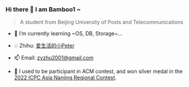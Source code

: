 ### Hi there 👋 I am Bamboo1 ~
> A student from Beijing University of Posts and Telecommunications

- 🌱 I’m currently learning ~OS, DB, Storage~...

- 💡 Zhihu: [爱生活的小Peter](https://www.zhihu.com/people/zhu-zi-yi-47-6)

- 📫 Email: zyzhu2001@gmail.com

- 👯 I used to be participant in ACM contest, and won silver medal in the [2022 ICPC Asia Nanjing Regional Contest](https://www.zhihu.com/question/572113636/answer/2808109581).

  
<!--
**Nateiru/Nateiru** is a ✨ _special_ ✨ repository because its `README.md` (this file) appears on your GitHub profile.

Here are some ideas to get you started:

- 🔭 I’m currently working on ...
- 🌱 I’m currently learning ...
- 👯 I’m looking to collaborate on ...
- 🤔 I’m looking for help with ...
- 💬 Ask me about ...
- 📫 How to reach me: ...
- 😄 Pronouns: ...
- ⚡ Fun fact: ...
-->
